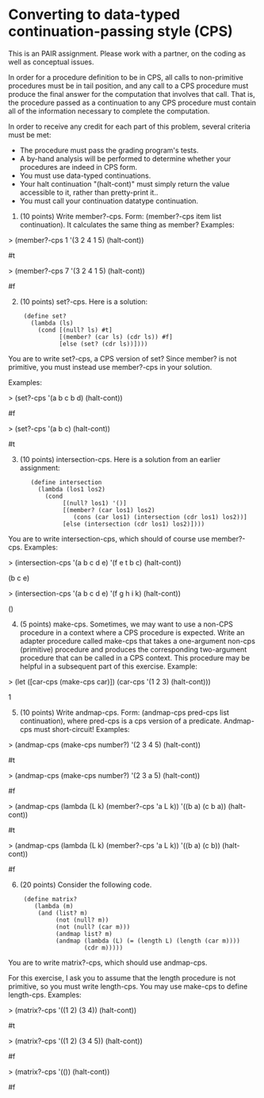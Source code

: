 # Converting to data-typed continuation-passing style (CPS)

This is an PAIR assignment. Please work with a partner, on the coding as well as conceptual issues.

In order for a procedure definition to be in CPS, all calls to non-primitive procedures must be in tail position, and any call to a CPS procedure must produce the final answer for the computation that involves that call. That is, the procedure passed as a continuation to any CPS procedure must contain all of the information necessary to complete the computation.

In order to receive any credit for each part of this problem, several criteria must be met:

- The procedure must pass the grading program's tests.
- A by-hand analysis will be performed to determine whether your procedures are indeed in CPS form.
- You must use data-typed continuations.
- Your halt continuation "(halt-cont)" must simply return the value accessible to it, rather than pretty-print it..
- You must call your continuation datatype continuation.

1. (10 points) Write member?-cps. Form: (member?-cps item list continuation). It calculates the same thing as member?
Examples:

\> (member?-cps 1 '(3 2 4 1 5) (halt-cont))

#t

\> (member?-cps 7 '(3 2 4 1 5) (halt-cont))

#f

2. (10 points) set?-cps. Here is a solution:

        (define set?
          (lambda (ls)
            (cond [(null? ls) #t]
                  [(member? (car ls) (cdr ls)) #f]
                  [else (set? (cdr ls))])))

You are to write set?-cps, a CPS version of set? Since member? is not primitive, you must instead use member?-cps in your solution.

Examples:
 
\>  (set?-cps '(a b c b d) (halt-cont))

#f

\> (set?-cps '(a b c) (halt-cont))

#t

3. (10 points) intersection-cps. Here is a solution from an earlier assignment:
 
          (define intersection
            (lambda (los1 los2)
              (cond
                   [(null? los1) '()]
                   [(member? (car los1) los2)   
                      (cons (car los1) (intersection (cdr los1) los2))]        
                   [else (intersection (cdr los1) los2)]))) 
     
You are to write intersection-cps, which should of course use member?-cps.
Examples:

\> (intersection-cps '(a b c d e) '(f e t b c) (halt-cont))

(b c e)

\> (intersection-cps '(a b c d e) '(f g h i k) (halt-cont))

()

4. (5 points) make-cps. Sometimes, we may want to use a non-CPS procedure in a context where a CPS procedure is expected. Write an adapter procedure called make-cps that takes a one-argument non-cps (primitive) procedure and produces the corresponding two-argument procedure that can be called in a CPS context. This procedure may be helpful in a subsequent part of this exercise.
Example:

\> (let ([car-cps (make-cps car)])
     (car-cps '(1 2 3) (halt-cont)))

1

5. (10 points) Write andmap-cps. Form: (andmap-cps pred-cps list continuation), where pred-cps is a cps version of a predicate. Andmap-cps must short-circuit!
Examples:

\> (andmap-cps (make-cps number?) '(2 3 4 5) (halt-cont))

#t

\> (andmap-cps (make-cps number?) '(2 3 a 5) (halt-cont))

#f

\> (andmap-cps (lambda (L k) (member?-cps 'a L k)) '((b a) (c b a)) (halt-cont))

#t

\> (andmap-cps (lambda (L k) (member?-cps 'a L k)) '((b a) (c b)) (halt-cont))

#f

6. (20 points) Consider the following code.
 
        (define matrix?
           (lambda (m)
            (and (list? m)
                 (not (null? m))   
                 (not (null? (car m)))   
                 (andmap list? m)
                 (andmap (lambda (L) (= (length L) (length (car m))))   
                         (cdr m)))))
                    
You are to write matrix?-cps, which should use andmap-cps.

For this exercise, I ask you to assume that the length procedure is not primitive, so you must write length-cps. You may use make-cps to define length-cps. Examples:

\> (matrix?-cps '((1 2) (3 4)) (halt-cont))

#t

\> (matrix?-cps '((1 2) (3 4 5)) (halt-cont))

#f

\> (matrix?-cps '(()) (halt-cont))

#f

